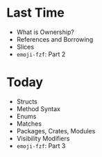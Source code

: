 # Last Time

- What is Ownership?
- References and Borrowing
- Slices
- `emoji-fzf`: Part 2

# Today

- Structs
- Method Syntax
- Enums
- Matches
- Packages, Crates, Modules
- Visibility Modifiers
- `emoji-fzf`: Part 3
